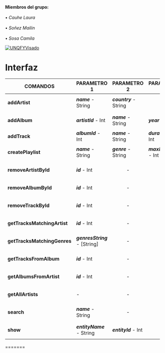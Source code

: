 **Miembros del grupo:**
<br>
<br>
• _Cauhe Laura_
<br>
<br>
• _Soñez Mailin_
<br>
<br>
• _Sosa Camila_

<a href='https://postimg.cc/hzknbnj3' target='_blank'><img src='https://i.postimg.cc/Gt2pRh1r/UNQFYVisado.jpg' border='0' alt='UNQFYVisado'/></a>

# Interfaz

| COMANDOS                | PARAMETRO 1                 | PARAMETRO 2                 | PARAMETRO 3           | PARAMETRO 4                 |
|-------------------------|-----------------------------------------------------------|-----------------------------------------------------|----------------------------------------------------|----------------------------------|
| **addArtist**               | **_name_** - String     | **_country_** - String   |<p align="center"> - </p>|<p align="center"> - </p>|
| **addAlbum**                | **_artistId_** - Int    | **_name_** - String      | **_year_** - Int   |<p align="center"> - </p>|
| **addTrack**                | **_albumId_** - Int     | **_name_** - String                    | **_duration_** - Int   | **_genres_** - [String] |
| **createPlaylist**          | **_name_** - String     | **_genre_** - String | **_maxDuration_** - Int       |<p align="center"> - </p>|
| **removeArtistById**        | **_id_** - Int          |<p align="center"> - </p>|<p align="center"> - </p>|<p align="center"> - </p>|
| **removeAlbumById**         | **_id_** - Int          |<p align="center"> - </p>|<p align="center"> - </p>|<p align="center"> - </p>|
| **removeTrackById**         | **_id_** - Int          |<p align="center"> - </p>|<p align="center"> - </p>|<p align="center"> - </p>|
| **getTracksMatchingArtist** | **_id_** - Int          |<p align="center"> - </p>|<p align="center"> - </p>|<p align="center"> - </p>|
| **getTracksMatchingGenres** | **_genresString_** - [String] |<p align="center"> - </p> |<p align="center"> - </p>|<p align="center"> - </p>|
| **getTracksFromAlbum**      | **_id_** - Int          | <p align="center"> - </p>| <p align="center"> - </p>|<p align="center"> - </p>|
| **getAlbumsFromArtist**     | **_id_** - Int          | <p align="center"> - </p>| <p align="center"> - </p>|<p align="center"> - </p>|
| **getAllArtists**           | -                       | <p align="center"> - </p>| <p align="center"> - </p>|<p align="center"> - </p>|
| **search**                  | **_name_** - String     | <p align="center"> - </p>| <p align="center"> - </p>|<p align="center"> - </p>|
| **show**                    | **_entityName_** - String| **_entityId_** - Int    | <p align="center"> - </p>|<p align="center"> - </p>|
=======

